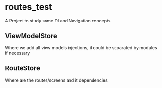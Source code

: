 # routes_test

A Project to study some DI and Navigation concepts

## ViewModelStore
Where we add all view models injections, it could be separated by modules if necessary

## RouteStore
Where are the routes/screens and it dependencies
